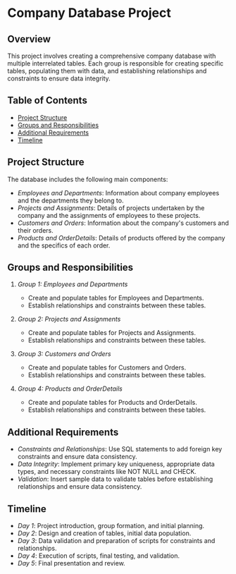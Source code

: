 # Company Database Project

## Overview

This project involves creating a comprehensive company database with multiple interrelated tables. Each group is responsible for creating specific tables, populating them with data, and establishing relationships and constraints to ensure data integrity.

## Table of Contents

- [Project Structure](#project-structure)
- [Groups and Responsibilities](#groups-and-responsibilities)
- [Additional Requirements](#additional-requirements)
- [Timeline](#timeline)

## Project Structure

The database includes the following main components:

- _Employees and Departments_: Information about company employees and the departments they belong to.
- _Projects and Assignments_: Details of projects undertaken by the company and the assignments of employees to these projects.
- _Customers and Orders_: Information about the company's customers and their orders.
- _Products and OrderDetails_: Details of products offered by the company and the specifics of each order.

## Groups and Responsibilities

1. _Group 1: Employees and Departments_

   - Create and populate tables for Employees and Departments.
   - Establish relationships and constraints between these tables.

2. _Group 2: Projects and Assignments_

   - Create and populate tables for Projects and Assignments.
   - Establish relationships and constraints between these tables.

3. _Group 3: Customers and Orders_

   - Create and populate tables for Customers and Orders.
   - Establish relationships and constraints between these tables.

4. _Group 4: Products and OrderDetails_
   - Create and populate tables for Products and OrderDetails.
   - Establish relationships and constraints between these tables.

## Additional Requirements

- _Constraints and Relationships_: Use SQL statements to add foreign key constraints and ensure data consistency.
- _Data Integrity_: Implement primary key uniqueness, appropriate data types, and necessary constraints like NOT NULL and CHECK.
- _Validation_: Insert sample data to validate tables before establishing relationships and ensure data consistency.

## Timeline

- _Day 1_: Project introduction, group formation, and initial planning.
- _Day 2_: Design and creation of tables, initial data population.
- _Day 3_: Data validation and preparation of scripts for constraints and relationships.
- _Day 4_: Execution of scripts, final testing, and validation.
- _Day 5_: Final presentation and review.
